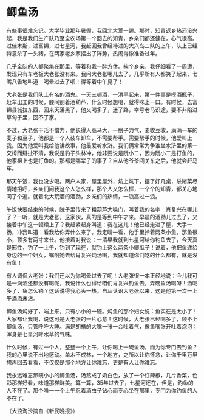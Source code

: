 # 鲫鱼汤

有些事很难忘记。大学毕业那年暑假，我回北大荒一趟。那时，知青返乡热还没兴起，我是我们生产队乃至全农场第一个回去的知青，乡亲们都还健在，心气很高。过佳木斯，过富锦，过七星河，我赶回我曾经待过的大兴岛二队的上午，队上已经特意杀了一头猪，在两家老乡家摆出了阵势，热闹得像准备过年。 

几乎全队的人都聚集在那里，等着和我一醉方休。挨个乡亲，我仔细看了一周遭，发现只有车老板大老张没有来。我问大老张哪儿去了，几乎所有人都笑了起来，七嘴八舌地叫道：喝晕过去了呗！得等着中午见了！ 

大老张是我们队上有名的酒鬼。一天三顿酒，一清早起来，第一件事是摸酒瓶子，赶车出工的时候，腰间别着酒葫芦，什么时候想喝，就得咪上一口。有时候，去富锦县城拉东西，回来天落黑了，他又喝多了，迷了路，幸亏老马识途，要不非陷进草甸子里，回不了家。 

不过，大老张干活不惜力，他长得人高马大，一膀子力气，麦收豆收，满满一车的麦子和豆子，他都是一个人装车卸车，不需要帮手。需要帮手的时候，他爱叫上我。因为他爱叫我给他讲故事，他最爱听水浒。我们俩常常为争谁坐水浒里的第一交椅而掰扯不清，我说是豹子头林冲，他非要说是阮小二，因为阮小二是打鱼的，他家祖上也是打鱼的。那都是哪辈子的事了？自从他爷爷闯关东之后，他就会赶马车。 

那天午饭，我也没少喝。两户人家，屋里屋外，炕上炕下，摆了好几桌，杀猪菜尽情地招呼，乡亲们问我这个人怎么样，那个人又怎么样，一个个的知青，都关心地问了个遍。就着北大荒酒的酒劲，乡亲们的热情，一浪高过一浪。 

午饭快要结束的时候，院子里传来了粗葫芦大嗓门，叫着我的名字：肖复兴在哪儿了？一听，就是大老张，这家伙，真的是等到中午才来。早晨的酒劲儿过去了，又接着中午这一顿续上了？我赶紧起身叫道：我在这儿！他已经走进了屋，大手一扬，冲我叫道：看我给你弄什么来了。我定睛一看，他手里拎着两条小鱼。那鱼很小，顶多有两寸来长。他接着对我说：一清早我就到七星河给你钓鱼去了，今天真是邪性，钓了一上午，钓到了现在，就钓上这么两条小鲫瓜子！说着，他把鱼递给身边的一个妇女，嘱咐她去给肖复兴炖汤喝，我就知道你们吃的什么都有，就是没有鱼！ 

有人调侃大老张：我们还以为你喝晕过去了呢！大老张很一本正经地说：今儿我可是一滴酒还都没有喝呢，我说什么也得给咱们肖复兴钓鱼去，弄碗鱼汤喝呀！酒喝多了，鱼怎么钓？这话说得我心头一热。自从认识大老张以来，这是他第一次一上午滴酒未沾。 

鲫鱼汤炖好了，端上来，只有小小的一碗。炖鱼的那个妇女说：鱼实在是太小了！大家都让我喝，说这可是大老张的一片心意！这时候，大老张已经喝多了，顾不上鲫鱼汤，只管呼呼大睡。满是胡楂的大嘴一张一合吐着气，像鱼嘴张开吐着泡泡；浑身是七星河畔水草的气味。 

什么时候，有过一个人，整整一个上午，让你喝上一碗鱼汤，而为你专门去钓鱼？我的心里说不出地感动。单木不成林，一个地方，之所以让你怀念，让你千里万里想再回去看看，不仅仅是那个地方让你难忘，更是有人让你难忘。 

我永远难忘那碗小小的鲫鱼汤，汤熬成了奶白色，放了一个红辣椒，几片香菜，色彩那样好看，味道那样鲜美。算一算，35年过去了，七星河还在，但是，釣鱼的人不在了。那个唯一一个上午忍着酒虫子钻心而专心坐在那里，专门为你钓鱼的人不在了。 

（大浪淘沙摘自《新民晚报》）